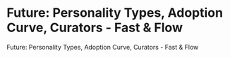 # Future: Personality Types, Adoption Curve, Curators - Fast & Flow
                                                                
Future: Personality Types, Adoption Curve, Curators - Fast & Flow
